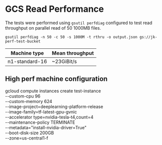 # GCS Read Performance

The tests were performed using `gsutil perfdiag` configured to test read throughput on parallel read of 50 1000MB files.

```
gsutil perfdiag -n 50 -c 50 -s 1000M -t rthru -o output.json gs://jk-perf-test-bucket 
```

|Machine type|Mean throughput|
|------------|---------------|
|n1-standard-16|~23GiBit/s|


## High perf machine configuration
gcloud compute instances create test-instance \
   --custom-cpu 96 \
   --custom-memory 624 \
   --image-project=deeplearning-platform-release \
   --image-family=tf-latest-gpu-gvnic \
   --accelerator type=nvidia-tesla-t4,count=4 \
   --maintenance-policy TERMINATE \
   --metadata="install-nvidia-driver=True"  \
   --boot-disk-size 200GB \
   --zone=us-central1-f

